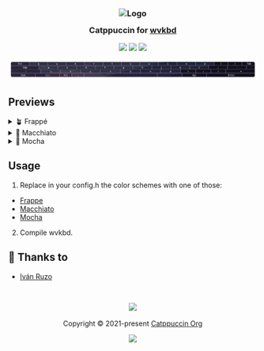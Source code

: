 <h3 align="center">
	<img src="https://raw.githubusercontent.com/catppuccin/catppuccin/main/assets/logos/exports/1544x1544_circle.png" width="100" alt="Logo"/><br/>
	<img src="https://raw.githubusercontent.com/catppuccin/catppuccin/main/assets/misc/transparent.png" height="30" width="0px"/>
	Catppuccin for <a href="https://github.com/jjsullivan5196/wvkbd">wvkbd</a>
	<img src="https://raw.githubusercontent.com/catppuccin/catppuccin/main/assets/misc/transparent.png" height="30" width="0px"/>
</h3>

<p align="center">
	<a href="https://github.com/iruzo/wvkbd/stargazers"><img src="https://img.shields.io/github/stars/iruzo/wvkbd?colorA=363a4f&colorB=b7bdf8&style=for-the-badge"></a>
	<a href="https://github.com/iruzo/wvkbd/issues"><img src="https://img.shields.io/github/issues/iruzo/wvkbd?colorA=363a4f&colorB=f5a97f&style=for-the-badge"></a>
	<a href="https://github.com/iruzo/wvkbd/contributors"><img src="https://img.shields.io/github/contributors/iruzo/wvkbd?colorA=363a4f&colorB=a6da95&style=for-the-badge"></a>
</p>

<p align="center">
	<img src="./assets/preview.webp"/>
</p>

## Previews

<details>
<summary>🪴 Frappé</summary>
<img src="./assets/wvkbd-frappe.png"/>
</details>
<details>
<summary>🌺 Macchiato</summary>
<img src="./assets/wvkbd-macchiato.png"/>
</details>
<details>
<summary>🌿 Mocha</summary>
<img src="./assets/wvkbd-mocha.png"/>
</details>

## Usage

1. Replace in your config.h the color schemes with one of those:

- [Frappe](https://github.com/catppuccin/wvkbd/blob/main/wvkbd-frappe.h)
- [Macchiato](https://github.com/catppuccin/wvkbd/blob/main/wvkbd-macchiato.h)
- [Mocha](https://github.com/catppuccin/wvkbd/blob/main/wvkbd-mocha.h)

2. Compile wvkbd.

## 💝 Thanks to

- [Iván Ruzo](https://github.com/iruzo)

&nbsp;

<p align="center">
	<img src="https://raw.githubusercontent.com/catppuccin/catppuccin/main/assets/footers/gray0_ctp_on_line.svg?sanitize=true" />
</p>

<p align="center">
	Copyright &copy; 2021-present <a href="https://github.com/catppuccin" target="_blank">Catppuccin Org</a>
</p>

<p align="center">
	<a href="https://github.com/catppuccin/catppuccin/blob/main/LICENSE"><img src="https://img.shields.io/static/v1.svg?style=for-the-badge&label=License&message=MIT&logoColor=d9e0ee&colorA=363a4f&colorB=b7bdf8"/></a>
</p>
